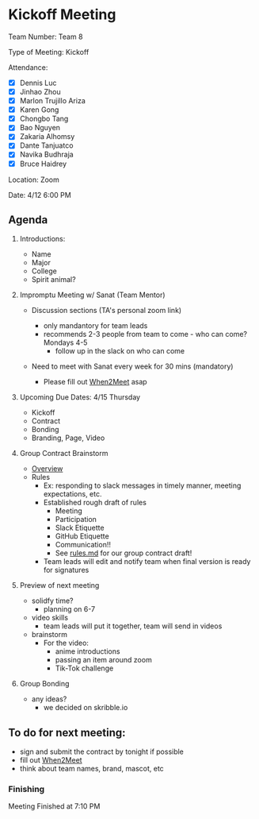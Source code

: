 
# Kickoff Meeting 

Team Number: Team 8

Type of Meeting: Kickoff

Attendance:  
   - [x] Dennis Luc	
   - [x] Jinhao Zhou	
   - [x] Marlon Trujillo Ariza	 
   - [x] Karen Gong	
   - [x] Chongbo Tang	
   - [x] Bao Nguyen	
   - [x] Zakaria Alhomsy	
   - [x] Dante Tanjuatco
   - [x] Navika Budhraja 
   - [x] Bruce Haidrey

Location: Zoom

Date: 4/12 6:00 PM

## Agenda

1. Introductions:
    - Name
    - Major
    - College 
    - Spirit animal?

2. Impromptu Meeting w/ Sanat (Team Mentor) 
    - Discussion sections (TA's personal zoom link) 
        - only mandantory for team leads 
        - recommends 2-3 people from team to come - who can come? Mondays 4-5 
            - follow up in the slack on who can come

    - Need to meet with Sanat every week for 30 mins (mandatory) 
        - Please fill out [When2Meet](https://www.when2meet.com/?11632616-uNUUY) asap 
  
3. Upcoming Due Dates: 4/15 Thursday  
    - Kickoff 
    - Contract 
    - Bonding 
    - Branding, Page, Video

4. Group Contract Brainstorm 
    - [Overview](https://canvas.ucsd.edu/courses/25069/assignments/281355)
    - Rules 
        - Ex: responding to slack messages in timely manner, meeting expectations, etc.
        - Established rough draft of rules
            -  Meeting 
            -  Participation 
            -  Slack Etiquette 
            -  GitHub Etiquette
            -  Communication!!
            -  See [rules.md](../misc/rules.md) for our group contract draft!
        - Team leads will edit and notify team when final version is ready for signatures
  
5. Preview of next meeting 
    - solidfy time? 
        - planning on 6-7
    - video skills
        - team leads will put it together, team will send in videos
    - brainstorm  
        - For the video: 
            -  anime introductions 
            -  passing an item around zoom 
            -  Tik-Tok challenge 

6. Group Bonding 
    - any ideas?
        - we decided on skribble.io

## To do for next meeting: 
  - sign and submit the contract by tonight if possible
  - fill out [When2Meet](https://www.when2meet.com/?11632616-uNUUY)
  - think about team names, brand, mascot, etc

### Finishing 
Meeting Finished at 7:10 PM

